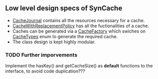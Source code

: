 ## Low level design specs of SynCache

* [CacheJournal](https://github.com/Viv3k/SynCache/blob/ReplacementPolicy/src/com/vivek/code/CacheJournal.java) contains all the resources necessary for a cache.
* [CacheWithReplacementPolicy](https://github.com/Viv3k/SynCache/blob/ReplacementPolicy/src/com/vivek/code/CacheWithReplacementPolicy.java) has all the fuctionalities of a cache.
* Caches can be generated via a [CacheFactory](https://github.com/Viv3k/SynCache/blob/ReplacementPolicy/src/com/vivek/code/CacheFactory.java) which swiches on [CacheTypes](https://github.com/Viv3k/SynCache/blob/ReplacementPolicy/src/com/vivek/code/CacheTypes.java) enum to generate the required cache.
* The class design is kept highly modular.

### TODO Further imporvements
Implement the hasKey() and getCacheSize() as **default** functions to the interface, to avoid code duplication???
